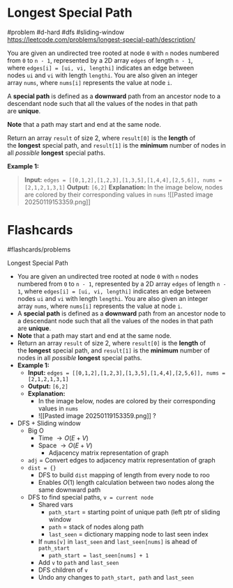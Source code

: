 # Longest Special Path
#problem #d-hard #dfs #sliding-window 
https://leetcode.com/problems/longest-special-path/description/

You are given an undirected tree rooted at node `0` with `n` nodes numbered from `0` to `n - 1`, represented by a 2D array `edges` of length `n - 1`, where `edges[i] = [ui, vi, lengthi]` indicates an edge between nodes `ui` and `vi` with length `lengthi`. You are also given an integer array `nums`, where `nums[i]` represents the value at node `i`.

A **special path** is defined as a **downward** path from an ancestor node to a descendant node such that all the values of the nodes in that path are **unique**.

**Note** that a path may start and end at the same node.

Return an array `result` of size 2, where `result[0]` is the **length** of the **longest** special path, and `result[1]` is the **minimum** number of nodes in all _possible_ **longest** special paths.

**Example 1:**
> **Input:** `edges = [[0,1,2],[1,2,3],[1,3,5],[1,4,4],[2,5,6]], nums = [2,1,2,1,3,1]`
> **Output:** `[6,2]`
> **Explanation:**
> In the image below, nodes are colored by their corresponding values in `nums`
> ![[Pasted image 20250119153359.png]]
# Flashcards
#flashcards/problems 

Longest Special Path
- You are given an undirected tree rooted at node `0` with `n` nodes numbered from `0` to `n - 1`, represented by a 2D array `edges` of length `n - 1`, where `edges[i] = [ui, vi, lengthi]` indicates an edge between nodes `ui` and `vi` with length `lengthi`. You are also given an integer array `nums`, where `nums[i]` represents the value at node `i`.
- A **special path** is defined as a **downward** path from an ancestor node to a descendant node such that all the values of the nodes in that path are **unique**.
- **Note** that a path may start and end at the same node.
- Return an array `result` of size 2, where `result[0]` is the **length** of the **longest** special path, and `result[1]` is the **minimum** number of nodes in all _possible_ **longest** special paths.
- **Example 1:**
	- **Input:** `edges = [[0,1,2],[1,2,3],[1,3,5],[1,4,4],[2,5,6]], nums = [2,1,2,1,3,1]`
	- **Output:** `[6,2]`
	- **Explanation:**
		- In the image below, nodes are colored by their corresponding values in `nums`
		- ![[Pasted image 20250119153359.png]]
?
- DFS + Sliding window
	- Big O
		- Time $\to O(E + V)$
		- Space $\to O(E + V)$
			- Adjacency matrix representation of graph
	- `adj` = Convert edges to adjacency matrix representation of graph
	- `dist = {}`
		- DFS to build `dist` mapping of length from every node to roo
		- Enables $O(1)$ length calculation between two nodes along the same downward path
	- DFS to find special paths, `v = current node`
		- Shared vars
			- `path_start` = starting point of unique path (left ptr of sliding window
			- `path` = stack of nodes along path
			- `last_seen` = dictionary mapping node to last seen index
		- If `nums[v]` in `last_seen` and `last_seen[nums]` is ahead of `path_start`
			- `path_start = last_seen[nums] + 1`
		- Add `v` to `path` and `last_seen`
		- DFS children of `v`
		- Undo any changes to `path_start, path` and `last_seen`
<!--SR:!2025-01-22,3,250-->